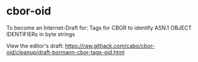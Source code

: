 cbor-oid
========

To become an Internet-Draft for:
Tags for CBOR to identify ASN.1 OBJECT IDENTIFIERs in byte strings

View the editor's draft: <https://raw.githack.com/cabo/cbor-oid/cleanup/draft-bormann-cbor-tags-oid.html>

